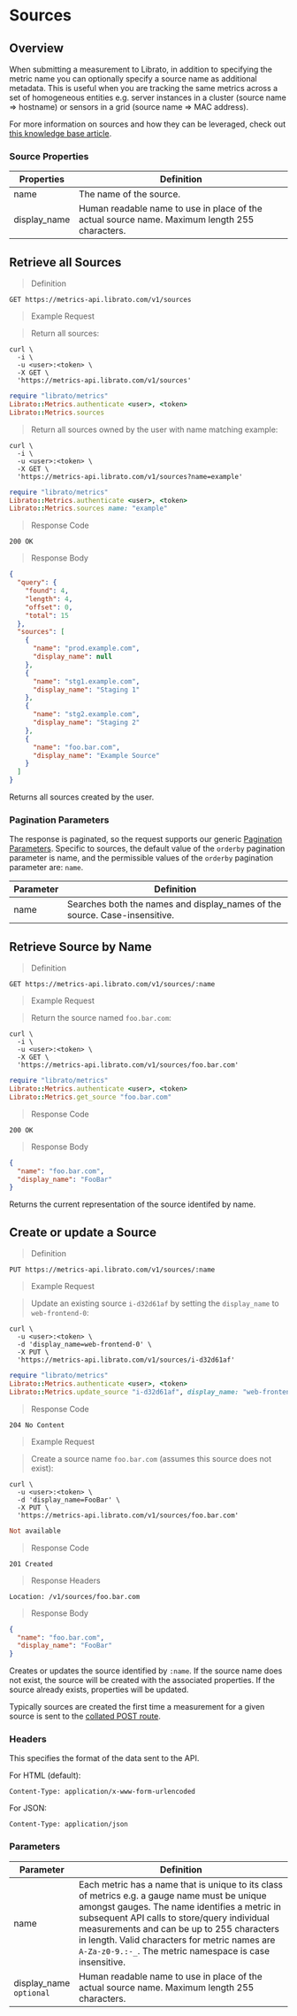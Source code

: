 # Sources

## Overview

When submitting a measurement to Librato, in addition to specifying the metric name you can optionally specify a source name as additional metadata. This is useful when you are tracking the same metrics across a set of homogeneous entities e.g. server instances in a cluster (source name => hostname) or sensors in a grid (source name => MAC address).

For more information on sources and how they can be leveraged, check out [this knowledge base article](https://www.librato.com/docs/kb/faq/whats_a_source.html).

### Source Properties

Properties | Definition
---------- | ----------
name | The name of the source.
display_name | Human readable name to use in place of the actual source name. Maximum length 255 characters.

## Retrieve all Sources

>Definition

```
GET https://metrics-api.librato.com/v1/sources
```

>Example Request

>Return all sources:

```shell
curl \
  -i \
  -u <user>:<token> \
  -X GET \
  'https://metrics-api.librato.com/v1/sources'
```

```ruby
require "librato/metrics"
Librato::Metrics.authenticate <user>, <token>
Librato::Metrics.sources
```

>Return all sources owned by the user with name matching example:

```shell
curl \
  -i \
  -u <user>:<token> \
  -X GET \
  'https://metrics-api.librato.com/v1/sources?name=example'
```

```ruby
require "librato/metrics"
Librato::Metrics.authenticate <user>, <token>
Librato::Metrics.sources name: "example"
```

>Response Code

```
200 OK
```

>Response Body

```json
{
  "query": {
    "found": 4,
    "length": 4,
    "offset": 0,
    "total": 15
  },
  "sources": [
    {
      "name": "prod.example.com",
      "display_name": null
    },
    {
      "name": "stg1.example.com",
      "display_name": "Staging 1"
    },
    {
      "name": "stg2.example.com",
      "display_name": "Staging 2"
    },
    {
      "name": "foo.bar.com",
      "display_name": "Example Source"
    }
  ]
}
```

Returns all sources created by the user.

### Pagination Parameters

The response is paginated, so the request supports our generic [Pagination Parameters](#pagination). Specific to sources, the default value of the `orderby` pagination parameter is name, and the permissible values of the `orderby` pagination parameter are: `name`.

Parameter | Definition
--------- | ----------
name | Searches both the names and display_names of the source. Case-insensitive.

## Retrieve Source by Name

>Definition

```
GET https://metrics-api.librato.com/v1/sources/:name
```

>Example Request

>Return the source named `foo.bar.com`:

```shell
curl \
  -i \
  -u <user>:<token> \
  -X GET \
  'https://metrics-api.librato.com/v1/sources/foo.bar.com'
```

```ruby
require "librato/metrics"
Librato::Metrics.authenticate <user>, <token>
Librato::Metrics.get_source "foo.bar.com"
```

>Response Code

```
200 OK
```

>Response Body

```json
{
  "name": "foo.bar.com",
  "display_name": "FooBar"
}
```

Returns the current representation of the source identifed by name.

## Create or update a Source

>Definition

```
PUT https://metrics-api.librato.com/v1/sources/:name
```

>Example Request

>Update an existing source `i-d32d61af` by setting the `display_name` to `web-frontend-0`:

```shell
curl \
  -u <user>:<token> \
  -d 'display_name=web-frontend-0' \
  -X PUT \
  'https://metrics-api.librato.com/v1/sources/i-d32d61af'
```

```ruby
require "librato/metrics"
Librato::Metrics.authenticate <user>, <token>
Librato::Metrics.update_source "i-d32d61af", display_name: "web-frontend-0"
```

>Response Code

```
204 No Content
```

>Example Request

>Create a source name `foo.bar.com` (assumes this source does not exist):

```shell
curl \
  -u <user>:<token> \
  -d 'display_name=FooBar' \
  -X PUT \
  'https://metrics-api.librato.com/v1/sources/foo.bar.com'
```

```ruby
Not available
```

>Response Code

```
201 Created
```

>Response Headers

```
Location: /v1/sources/foo.bar.com
```

>Response Body

```json
{
  "name": "foo.bar.com",
  "display_name": "FooBar"
}
```

Creates or updates the source identified by `:name`. If the source name does not exist, the source will be created with the associated properties. If the source already exists, properties will be updated.

Typically sources are created the first time a measurement for a given source is sent to the [collated POST route](#submit-metrics).


### Headers

This specifies the format of the data sent to the API.

For HTML (default):

`Content-Type: application/x-www-form-urlencoded`

For JSON:

`Content-Type: application/json`

### Parameters

Parameter | Definition
--------- | ----------
name | Each metric has a name that is unique to its class of metrics e.g. a gauge name must be unique amongst gauges. The name identifies a metric in subsequent API calls to store/query individual measurements and can be up to 255 characters in length. Valid characters for metric names are `A-Za-z0-9.:-_`. The metric namespace is case insensitive.
display_name<br>`optional` | Human readable name to use in place of the actual source name. Maximum length 255 characters.
